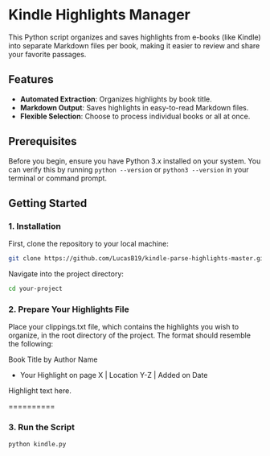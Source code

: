 # Kindle Highlights Manager

This Python script organizes and saves highlights from e-books (like Kindle) into separate Markdown files per book, making it easier to review and share your favorite passages.

## Features

- **Automated Extraction**: Organizes highlights by book title.
- **Markdown Output**: Saves highlights in easy-to-read Markdown files.
- **Flexible Selection**: Choose to process individual books or all at once.

## Prerequisites

Before you begin, ensure you have Python 3.x installed on your system. You can verify this by running `python --version` or `python3 --version` in your terminal or command prompt.

## Getting Started

### 1. Installation

First, clone the repository to your local machine:

```bash
git clone https://github.com/LucasB19/kindle-parse-highlights-master.git
```

Navigate into the project directory:
```bash
cd your-project
```


### 2. Prepare Your Highlights File
Place your clippings.txt file, which contains the highlights you wish to organize, in the root directory of the project. The format should resemble the following:

Book Title by Author Name
- Your Highlight on page X | Location Y-Z | Added on Date

Highlight text here.

==========

### 3. Run the Script
```bash
python kindle.py
```
